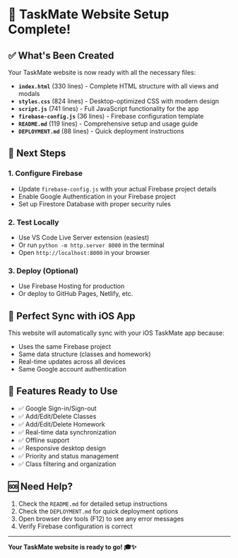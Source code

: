 # 🎉 TaskMate Website Setup Complete!

## ✅ What's Been Created

Your TaskMate website is now ready with all the necessary files:

- **`index.html`** (330 lines) - Complete HTML structure with all views and modals
- **`styles.css`** (824 lines) - Desktop-optimized CSS with modern design
- **`script.js`** (741 lines) - Full JavaScript functionality for the app
- **`firebase-config.js`** (36 lines) - Firebase configuration template
- **`README.md`** (119 lines) - Comprehensive setup and usage guide
- **`DEPLOYMENT.md`** (88 lines) - Quick deployment instructions

## 🚀 Next Steps

### 1. Configure Firebase
- Update `firebase-config.js` with your actual Firebase project details
- Enable Google Authentication in your Firebase project
- Set up Firestore Database with proper security rules

### 2. Test Locally
- Use VS Code Live Server extension (easiest)
- Or run `python -m http.server 8000` in the terminal
- Open `http://localhost:8000` in your browser

### 3. Deploy (Optional)
- Use Firebase Hosting for production
- Or deploy to GitHub Pages, Netlify, etc.

## 🔄 Perfect Sync with iOS App

This website will automatically sync with your iOS TaskMate app because:
- Uses the same Firebase project
- Same data structure (classes and homework)
- Real-time updates across all devices
- Same Google account authentication

## 📱 Features Ready to Use

- ✅ Google Sign-in/Sign-out
- ✅ Add/Edit/Delete Classes
- ✅ Add/Edit/Delete Homework
- ✅ Real-time data synchronization
- ✅ Offline support
- ✅ Responsive desktop design
- ✅ Priority and status management
- ✅ Class filtering and organization

## 🆘 Need Help?

1. Check the `README.md` for detailed setup instructions
2. Check the `DEPLOYMENT.md` for quick deployment options
3. Open browser dev tools (F12) to see any error messages
4. Verify Firebase configuration is correct

---

**Your TaskMate website is ready to go! 🎓✨**
